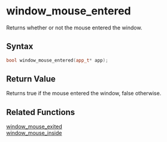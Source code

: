
# window_mouse_entered

Returns whether or not the mouse entered the window.

## Syntax

```cpp
bool window_mouse_entered(app_t* app);
```

## Return Value

Returns true if the mouse entered the window, false otherwise.

## Related Functions

[window_mouse_exited](https://github.com/RandyGaul/cute_framework/blob/master/doc/window/window_mouse_exited.md)  
[window_mouse_inside](https://github.com/RandyGaul/cute_framework/blob/master/doc/window/window_mouse_inside.md)  
